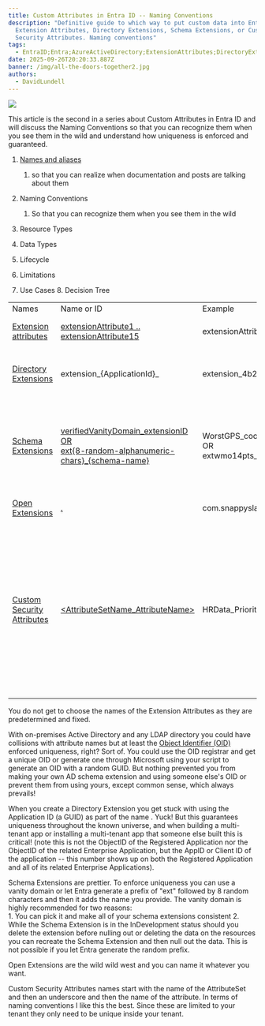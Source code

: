 ```yaml
---
title: Custom Attributes in Entra ID -- N﻿aming Conventions
description: "Definitive guide to which way to put custom data into Entra ID:
  Extension Attributes, Directory Extensions, Schema Extensions, or Custom
  Security Attributes. Naming conventions"
tags:
  - EntraID;Entra;AzureActiveDirectory;ExtensionAttributes;DirectoryExtensions;SchemaExtensions;CustomSecurityAttributes;
date: 2025-09-26T20:20:33.887Z
banner: /img/all-the-doors-together2.jpg
authors:
  - DavidLundell
---
```


![](/img/all-the-doors-together2.jpg)


This article is the second in a series about Custom Attributes in Entra ID and will discuss the N﻿aming Conventions so that you can recognize them when you see them in the wild and understand how uniqueness is enforced and guaranteed.

1. [Names and aliases](#names-and-aliases)

   1. so that you can realize when documentation and posts are talking about them
2. N﻿aming Conventions

   1. So that you can recognize them when you see them in the wild 
3. R﻿esource Types
4. D﻿ata Types
5. L﻿ifecycle
6. L﻿imitations
7. U﻿se Cases
8﻿. Decision Tree

|     |     |     |     |
| --- | --- | --- | --- |   
| Names | Name or ID | Example | Notes |
| [Extension attributes](https://learn.microsoft.com/en-us/graph/extensibility-overview?tabs=http#extension-attributes) | [extensionAttribute1 .. extensionAttribute15](https://learn.microsoft.com/en-us/graph/api/resources/onpremisesextensionattributes?view=graph-rest-1.0) | extensionAttribute15 | The names are already pre-determined |
| [Directory Extensions](https://learn.microsoft.com/en-us/graph/extensibility-overview?tabs=http#directory-microsoft-entra-id-extensions) | extension\_{ApplicationId}\_<attributeName> | extension\_4b2af6e7f3ac4f598e35c364e0126c6d\_Test\_Extension\_Int | The Application ID or Client ID (not the object ID of the Application) |
| [Schema Extensions](https://learn.microsoft.com/en-us/graph/extensibility-overview?tabs=http#schema-extensions) | [verifiedVanityDomain\_extensionID  <br>OR  <br>ext{﻿8-random-alphanumeric-chars}\_{﻿schema-name}](https://learn.microsoft.com/en-us/graph/api/resources/schemaextension?view=graph-rest-1.0#properties) | WorstGPS\_coordinates  <br>OR  <br>extwmo14pts\_coordinates | [You can choose between using the verified Vanity Domain Name or allowing EntraID to generate a random prefix for you](https://learn.microsoft.com/en-us/graph/extensibility-schema-groups?tabs=http#step-2-register-a-schema-extension-definition) |
| [Open Extensions](https://learn.microsoft.com/en-us/graph/extensibility-overview?tabs=http#open-extensions) | [<ReverseFQDN>.<extensionName>](https://learn.microsoft.com/en-us/graph/api/resources/opentypeextension?view=graph-rest-1.0) | com.snappyslackers.coordinates | It looks like this is an unenforced convention |
| [Custom Security Attributes](https://learn.microsoft.com/en-us/entra/fundamentals/custom-security-attributes-overview) | [<AttributeSetName\_AttributeName>](https://learn.microsoft.com/en-us/graph/api/resources/customsecurityattributedefinition?view=graph-rest-1.0#properties) | HRData\_PriorityLevel | [Both the AttributeSetName and the AttributeName can be up to 32 Unicode Characters with neither spaces nor specials characters.  <br>AttributeName must be unique within its Attribute set, which in turn must be unique within the tenant.](https://learn.microsoft.com/en-us/entra/fundamentals/custom-security-attributes-overview#limits-and-constraints) |
|     |     |     |     |

Y﻿ou do not get to choose the names of the Extension Attributes as they are predetermined and fixed. 

W﻿ith on-premises Active Directory and any LDAP directory you could have collisions with attribute names but at least the [Object Identifier (OID)](https://learn.microsoft.com/en-us/windows/win32/ad/obtaining-an-object-identifier) enforced uniqueness, right? Sort of. You could use the OID registrar and get a unique OID or generate one through Microsoft using your script to generate an OID with a random GUID. But nothing prevented you from making your own AD schema extension and using someone else's OID or prevent them from using yours, except common sense, which always prevails!

When you create a Directory Extension you get stuck with using the Application ID (a GUID) as part of the name . Yuck! But this guarantees uniqueness throughout the known universe, and when building a multi-tenant app or installing a multi-tenant app that someone else built this is critical! (note this is not the ObjectID of the Registered Application nor the ObjectID of the related Enterprise Application, but the AppID or Client ID of the application -- this number shows up on both the Registered Application and all of its related Enterprise Applications).

Schema Extensions are prettier. T﻿o enforce uniqueness you can use a vanity domain or let Entra generate a prefix of "ext" followed by 8 random characters and then it adds the name you provide. The vanity domain is highly recommended for two reasons:  
1﻿. You can pick it and make all of your schema extensions consistent
2﻿. While the Schema Extension is in the InDevelopment status should you delete the extension before nulling out or deleting the data on the resources you can recreate the Schema Extension and then null out the data. This is not possible if you let Entra generate the random prefix. 

O﻿pen Extensions are the wild wild west and you can name it whatever you want.

C﻿ustom Security Attributes names start with the name of the AttributeSet and then an underscore and then the name of the attribute. In terms of naming conventions I like this the best. Since these are limited to your tenant they only need to be unique inside your tenant.
